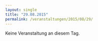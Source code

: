 ```yaml
---
layout: single
title: "29.08.2015"
permalink: /veranstaltungen/2015/08/29/
---
```


Keine Veranstaltung an diesem Tag.
